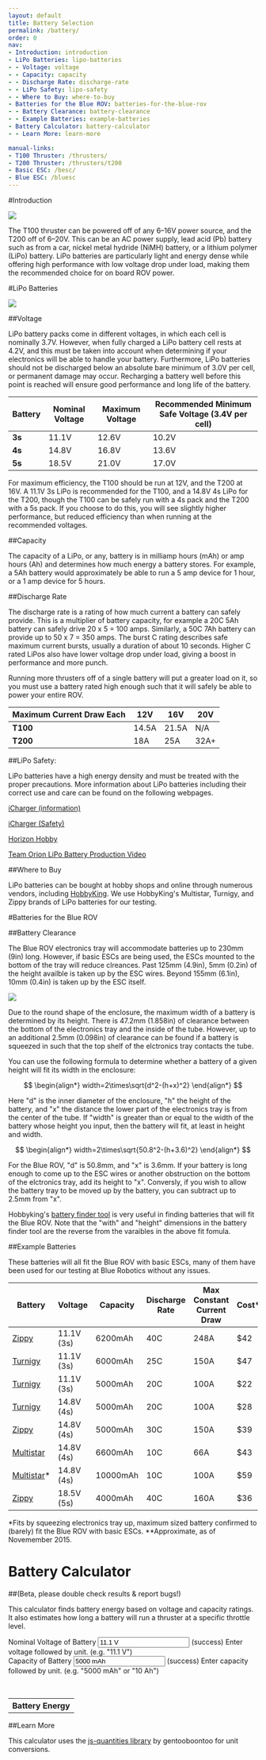 ```yaml
---
layout: default
title: Battery Selection
permalink: /battery/
order: 0
nav:
- Introduction: introduction
- LiPo Batteries: lipo-batteries
- - Voltage: voltage
- - Capacity: capacity
- - Discharge Rate: discharge-rate
- - LiPo Safety: lipo-safety
- - Where to Buy: where-to-buy
- Batteries for the Blue ROV: batteries-for-the-blue-rov
- - Battery Clearance: battery-clearance
- - Example Batteries: example-batteries
- Battery Calculator: battery-calculator
- - Learn More: learn-more

manual-links:
- T100 Thruster: /thrusters/
- T200 Thruster: /thrusters/t200
- Basic ESC: /besc/
- Blue ESC: /bluesc
---
```


<script type="text/javascript" src="http://cdn.mathjax.org/mathjax/latest/MathJax.js?config=TeX-AMS-MML_HTMLorMML"></script>

#Introduction

<img src="/assets/images/documentation/battery-1.png" class="img-responsive" style="max-width:600px" />

The T100 thruster can be powered off of any 6–16V power source, and the T200 off of 6–20V. This can be an AC power supply, lead acid (Pb) battery such as from a car,  nickel metal hydride (NiMH) battery, or a lithium polymer (LiPo) battery. LiPo batteries are particularly light and energy dense while offering high performance with low voltage drop under load, making them the recommended choice for on board ROV power.

#LiPo Batteries

<img src="/assets/images/documentation/battery-3.PNG" class="img-responsive" style="max-width:600px" />

##Voltage

LiPo battery packs come in different voltages, in which each cell is nominally 3.7V.  However, when fully charged a LiPo battery cell rests at 4.2V, and this must be taken into account when determining if your electronics will be able to handle your battery. Furthermore, LiPo batteries should not be discharged below an absolute bare minimum of 3.0V per cell, or permanent damage may occur. Recharging a battery well before this point is reached will ensure good performance and long life of the battery. 

| Battery    | Nominal Voltage |  Maximum Voltage |	Recommended Minimum Safe Voltage  (3.4V per cell) |
|------------|-----------------|------------------|---------------------------------------|
| **3s**         |  11.1V           | 12.6V             | 10.2V
| **4s**         |    14.8V         |   16.8V           | 13.6V
| **5s**		 | 18.5V            |    21.0V            | 17.0V|

For maximum efficiency, the T100 should be run at 12V, and the T200 at 16V.  A 11.1V 3s LiPo is recommended for the T100, and a 14.8V 4s LiPo for the T200, though the T100 can be safely run with a 4s pack and the T200 with a 5s pack. If you choose to do this, you will see slightly higher performance, but reduced efficiency than when running at the recommended voltages.

##Capacity

The capacity of a LiPo, or any, battery is in milliamp hours (mAh) or amp hours (Ah) and determines how much energy a battery stores. For example, a 5Ah battery would approximately be able to run a 5 amp device for 1 hour, or a 1 amp device for 5 hours.

##Discharge Rate

The discharge rate is a rating of how much current a battery can safely provide. This is a multiplier of battery capacity, for example a 20C 5Ah battery can safely drive 20 x 5 = 100 amps. Similarly, a 50C 7Ah battery can provide up to 50 x 7 = 350 amps. The burst C rating describes safe maximum current bursts, usually a duration of about 10 seconds. Higher C rated LiPos also have lower voltage drop under load, giving a boost in performance and more punch. 

Running more thrusters off of a single battery will put a greater load on it, so you must use a battery rated high enough such that it will safely be able to power your entire ROV.

| Maximum Current Draw Each   | 12V  |  16V	|20V |
|------------|----------------|-------------------|------|
| **T100**   |  14.5A         | 21.5A | N/A
| **T200**   |    18A         |   25A | 32A+

##LiPo Safety:

LiPo batteries have a high energy density and must be treated with the proper precautions. More information about LiPo batteries including their correct use and care can be found on the following webpages.

[iCharger (information)](http://www.icharger.co.nz/articles/ArticleId/6/Introduction-To-Lipo-Batteries.aspx)

[iCharger (Safety)](http://www.icharger.co.nz/articles/ArticleId/3/Lipo-Lithium-Battery-Safety-Guide.aspx)

[Horizon Hobby](http://www.horizonhobby.com/pdf/EFL-LiPoSafetyWarnings.pdf)

[Team Orion LiPo Battery Production Video](https://www.youtube.com/watch?v=6vBH6zlrXuM)

##Where to Buy

LiPo batteries can be bought at hobby shops and online through numerous vendors, including [HobbyKing](http://www.hobbyking.com/hobbyking/store/index.asp). We use HobbyKing's Multistar, Turnigy, and Zippy brands of LiPo batteries for our testing.

#Batteries for the Blue ROV

##Battery Clearance

The Blue ROV electronics tray will accommodate batteries up to 230mm (9in) long. However, if basic ESCs are being used, the ESCs mounted to the bottom of the tray will reduce clreances. Past 125mm (4.9in), 5mm (0.2in) of the height availble is taken up by the ESC wires. Beyond 155mm (6.1in), 10mm (0.4in) is taken up by the ESC itself.

<img src="/assets/images/documentation/batterytraymockup.PNG" class="img-responsive img-center" style="max-width:600px" />

Due to the round shape of the enclosure, the maximum width of a battery is determined by its height. There is 47.2mm (1.858in) of clearance between the bottom of the electronics tray and the inside of the tube. However, up to an additional 2.5mm (0.098in) of clearance can be found if a battery is squeezed in such that the top shelf of the elctronics tray contacts the tube.

You can use the following formula to determine whether a battery of a given height will fit its width in the enclosure:

$$
\begin{align*}
width=2\times\sqrt{d^2-(h+x)^2}
\end{align*}
$$

Here "d" is the inner diameter of the enclosure, "h" the height of the battery, and "x" the distance the lower part of the electronics tray is from the center of the tube. If "width" is greater than or equal to the width of the battery whose height you input, then the battery will fit, at least in height and width.

$$
\begin{align*}
width=2\times\sqrt{50.8^2-(h+3.6)^2}
\end{align*}
$$

For the Blue ROV, "d" is 50.8mm, and "x" is 3.6mm. If your battery is long enough to come up to the ESC wires or another obstruction on the bottom of the elctronics tray, add its height to "x". Conversly, if you wish to allow the battery tray to be moved up by the battery, you can subtract up to 2.5mm from "x". 

Hobbyking's [battery finder tool](http://www.hobbyking.com/hobbyking/store/multifinder.asp?t=lipo) is very useful in finding batteries that will fit the Blue ROV. Note that the "with" and "height" dimensions in the battery finder tool are the reverse from the varaibles in the above fit fomula.

##Example Batteries

These batteries will all fit the Blue ROV with basic ESCs, many of them have been used for our testing at Blue Robotics without any issues.

| Battery | Voltage | Capacity | Discharge Rate | Max Constant Current Draw | Cost**|
|---------|---------|-------------|-------------|---------------------------|-----|
|[Zippy](http://www.hobbyking.com/hobbyking/store/uh_viewItem.asp?idProduct=63430)  |11.1V (3s)| 6200mAh    | 40C         |248A| $42
|[Turnigy](http://www.hobbyking.com/hobbyking/store/uh_viewItem.asp?idProduct=11939)|11.1V (3s)| 6000mAh    | 25C         |150A| $47
|[Turnigy](http://www.hobbyking.com/hobbyking/store/uh_viewItem.asp?idProduct=9184)|11.1V (3s)| 5000mAh    | 20C         |100A| $22
|[Turnigy](http://www.hobbyking.com/hobbyking/store/__9177__Turnigy_5000mAh_4S_20C_Lipo_Pack.html)|14.8V (4s)| 5000mAh    | 20C         |100A| $28
|[Zippy](http://hobbyking.com/hobbyking/store/uh_viewItem.asp?idProduct=58781)  |14.8V (4s)| 5000mAh    | 30C         |150A| $39
|[Multistar](http://www.hobbyking.com/hobbyking/store/uh_viewItem.asp?idProduct=66484)|14.8V (4s)| 6600mAh  | 10C         |66A| $43
|[Multistar](http://www.hobbyking.com/hobbyking/store/uh_viewItem.asp?idProduct=66480)*|14.8V (4s)| 10000mAh | 10C         |100A| $59
|[Zippy](http://www.hobbyking.com/hobbyking/store/uh_viewItem.asp?idProduct=9959)  |18.5V (5s)| 4000mAh    | 40C         |160A| $36

*Fits by squeezing electronics tray up, maximum sized battery confirmed to (barely) fit the Blue ROV with basic ESCs.
**Approximate, as of Novemember 2015.

# Battery Calculator 

##(Beta, please double check results & report bugs!)

This calculator finds battery energy based on voltage and capacity ratings. It also estimates how long a battery will run a thruster at a specific throttle level.

<div class="well">
<form>
<div class="form-group has-feedback" id="voltageInputGroup">
	<label for="voltageInput">Nominal Voltage of Battery</label>
	<input type="text" class="form-control" id="voltageInput" onkeyup="runCalcs()" aria-describedby="inputSuccess2Status" value="11.1 V"></input>
	<span class="glyphicon form-control-feedback" id="voltageInputIcon" aria-hidden="true"></span>
  <span id="inputSuccess2Status" class="sr-only">(success)</span>
  <span id="helpBlock" class="help-block">Enter voltage followed by unit. (e.g. "11.1 V")</span>
</div>

<div class="form-group has-feedback" id="capacityInputGroup">
	<label for="capacityInput">Capacity of Battery</label>
	<input type="text" class="form-control" id="capacityInput" onkeyup="runCalcs()" aria-describedby="inputSuccess2Status" value="5000 mAh"></input>
	<span class="glyphicon form-control-feedback" id="capacityInputIcon" aria-hidden="true"></span>
  <span id="inputSuccess2Status" class="sr-only">(success)</span>
  <span id="helpBlock" class="help-block">Enter capacity followed by unit. (e.g. "5000 mAh" or "10 Ah")</span>
</div>



</form>

<br />

<div class="row">
	<div class="col-sm-6">
		<table class="table table-hover table-condensed">
			<tr>
				<th>Battery Energy</th>
			</tr>
			<tbody id="energyTableContent">
			</tbody>
		</table>
	</div>
</div>

<div id="chartEndurance" style="width: 100%;"></div>		

<div id="chartT100" style="width: 100%;"></div>		

<div id="chartT200" style="width: 100%;"></div>				

</div>

##Learn More

This calculator uses the [js-quantities library](https://github.com/gentooboontoo/js-quantities) by gentooboontoo for unit conversions.

<script type="text/javascript" src="https://cdn.rawgit.com/gentooboontoo/js-quantities/master/src/quantities.js"></script>

<script type="text/javascript" src="https://cdnjs.cloudflare.com/ajax/libs/mathjs/2.0.1/math.min.js"></script>

<script src="https://www.google.com/jsapi"></script>

<script type="text/javascript" src="/calc/battery.js"></script>
